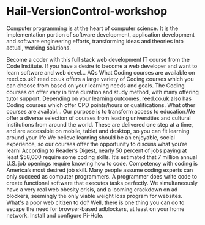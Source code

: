 # Hail-VersionControl-workshop
  Computer programming is at the heart of computer science. It is the implementation portion of software development, application development and software engineering efforts, transforming ideas and theories into actual, working solutions.

  Become a coder with this full stack web development IT course from the Code Institute. If you have a desire to become a web developer and want to learn software and web devel...
  AQs What Coding courses are available on reed.co.uk? reed.co.uk offers a large variety of Coding courses which you can choose from based on your learning needs and goals. The Coding courses on offer vary in time duration and study method, with many offering tutor support. Depending on your learning outcomes, reed.co.uk also has Coding courses which offer CPD points/hours or qualifications. What other courses are availabl...
  Our purpose is to transform access to education.We offer a diverse selection of courses from leading universities and cultural institutions from around the world. These are delivered one step at a time, and are accessible on mobile, tablet and desktop, so you can fit learning around your life.We believe learning should be an enjoyable, social experience, so our courses offer the opportunity to discuss what you’re learni
  According to Reader’s Digest, nearly 50 percent of jobs paying at least $58,000 require some coding skills. It’s estimated that 7 million annual U.S. job openings require knowing how to code. Competency with coding is America’s most desired job skill. Many people assume coding experts can only succeed as computer programmers. A programmer does write code to create functional software that executes tasks perfectly.
  We simultaneously have a very real web obesity crisis, and a looming crackdown on ad blockers, seemingly the only viable weight loss program for websites. What's a poor web citizen to do? Well, there is one thing you can do to escape the need for browser-based adblockers, at least on your home network. Install and configure Pi-Hole.
